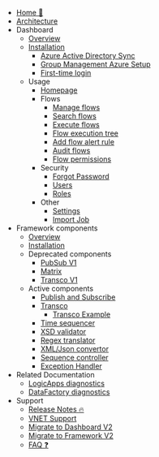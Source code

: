 <!-- markdownlint-disable -->

* [Home 🏡](/)
* [Architecture](/architecture/architecture-diagram.md)
* Dashboard
  * [Overview](/dashboard/dashboard.md)
  * [Installation](/dashboard/installation/dashboard-installation.md)
    * [Azure Active Directory Sync](/dashboard/azureADSetup.md)
    * [Group Management Azure Setup](/dashboard/groupmanagement.md)
    * [First-time login](/dashboard/setup.md)
  * Usage
    * [Homepage](/dashboard/home.md)
    * Flows
      * [Manage flows](/dashboard/foldersflows.md)
      * [Search flows](/dashboard/search.md)
      * [Execute flows](/dashboard/messagehandling.md)
      * [Flow execution tree](/dashboard/executiontree.md)
      * [Add flow alert rule](/dashboard/alerting.md)
      * [Audit flows](/dashboard/flowauditing.md)
      * [Flow permissions](/dashboard/foldermanagement.md)
    * Security
      * [Forgot Password](/dashboard/forgotpassword.md)
      * [Users](/dashboard/usermanagement.md)
      * [Roles](/dashboard/role-management.md)
    * Other
      * [Settings](/dashboard/settings.md)
      * [Import Job](/dashboard/importjob.md)
* Framework components
  * [Overview](/framework/framework.md)
  * [Installation](/framework/installation/framework-installation.md)
  * Deprecated components
    * [PubSub V1](/framework/components/pubsub.md)
    * [Matrix](/framework/components/matrix.md)
    * [Transco V1](/framework/components/transco.md)
  * Active components
    * [Publish and Subscribe](/framework/components/pubsubV2.md)
    * [Transco](/framework/components/transcoV2.md)
      * [Transco Example](/framework/components/transcoV2-Example.md)
    * [Time sequencer](/framework/components/timesequencer.md)
    * [XSD validator](/framework/components/xsd-validator.md)
    * [Regex translator](/framework/components/regextranslation.md)
    * [XML/Json convertor](/framework/components/xmljsonconverter.md)
    * [Sequence controller](/framework/components/sequencecontroller.md)
    * [Exception Handler](/framework/components/exceptionHandler.md)
* Related Documentation
  * [LogicApps diagnostics](/framework/logicappsdiagnostics.md)
  * [DataFactory diagnostics](/framework/datafactorydiagnostics.md)
* Support
  * [Release Notes 🔥](https://github.com/invictus-integration/docs-ifa/releases)
  * [VNET Support](/dashboard/installation/dashboard-vnet.md)
  * [Migrate to Dashboard V2](/dashboard/installation/dashboard-migration.md)
  * [Migrate to Framework V2](/framework/installation/framework-migration.md)
  * [FAQ ❓](/dashboard/support/faq.md)